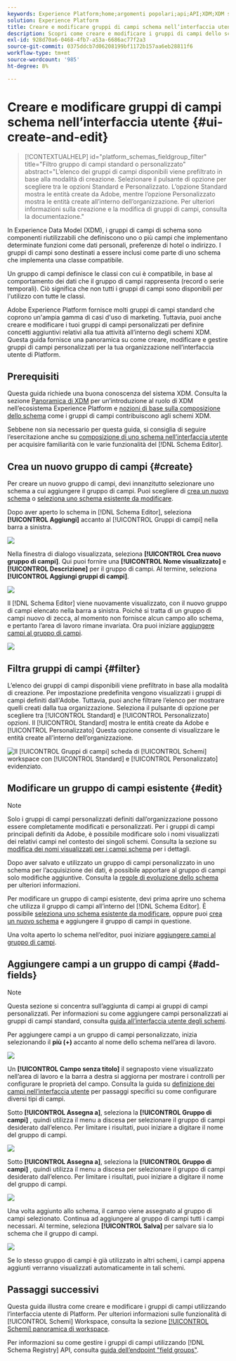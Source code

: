 ```yaml
---
keywords: Experience Platform;home;argomenti popolari;api;API;XDM;XDM system;experience data model;data model;ui;workspace;field group;field groups;
solution: Experience Platform
title: Creare e modificare gruppi di campi schema nell’interfaccia utente
description: Scopri come creare e modificare i gruppi di campi dello schema nell’interfaccia utente di Experienci Platform.
exl-id: 928d70a6-0468-4fb7-a53a-6686ac77f2a3
source-git-commit: 0375ddcb7d06208199bf1172b157aa6eb28811f6
workflow-type: tm+mt
source-wordcount: '985'
ht-degree: 8%

---
```


# Creare e modificare gruppi di campi schema nell’interfaccia utente {#ui-create-and-edit}

>[!CONTEXTUALHELP]
>id="platform_schemas_fieldgroup_filter"
>title="Filtro gruppo di campi standard o personalizzato"
>abstract="L’elenco dei gruppi di campi disponibili viene prefiltrato in base alla modalità di creazione. Selezionare il pulsante di opzione per scegliere tra le opzioni Standard e Personalizzato. L’opzione Standard mostra le entità create da Adobe, mentre l’opzione Personalizzato mostra le entità create all’interno dell’organizzazione. Per ulteriori informazioni sulla creazione e la modifica di gruppi di campi, consulta la documentazione."

In Experience Data Model (XDM), i gruppi di campi di schema sono componenti riutilizzabili che definiscono uno o più campi che implementano determinate funzioni come dati personali, preferenze di hotel o indirizzo. I gruppi di campi sono destinati a essere inclusi come parte di uno schema che implementa una classe compatibile.

Un gruppo di campi definisce le classi con cui è compatibile, in base al comportamento dei dati che il gruppo di campi rappresenta (record o serie temporali). Ciò significa che non tutti i gruppi di campi sono disponibili per l&#39;utilizzo con tutte le classi.

Adobe Experience Platform fornisce molti gruppi di campi standard che coprono un&#39;ampia gamma di casi d&#39;uso di marketing. Tuttavia, puoi anche creare e modificare i tuoi gruppi di campi personalizzati per definire concetti aggiuntivi relativi alla tua attività all’interno degli schemi XDM. Questa guida fornisce una panoramica su come creare, modificare e gestire gruppi di campi personalizzati per la tua organizzazione nell’interfaccia utente di Platform.

## Prerequisiti

Questa guida richiede una buona conoscenza del sistema XDM. Consulta la sezione [Panoramica di XDM](../../home.md) per un’introduzione al ruolo di XDM nell’ecosistema Experience Platform e [nozioni di base sulla composizione dello schema](../../schema/composition.md) come i gruppi di campi contribuiscono agli schemi XDM.

Sebbene non sia necessario per questa guida, si consiglia di seguire l’esercitazione anche su [composizione di uno schema nell’interfaccia utente](../../tutorials/create-schema-ui.md) per acquisire familiarità con le varie funzionalità del [!DNL Schema Editor].

## Crea un nuovo gruppo di campi {#create}

Per creare un nuovo gruppo di campi, devi innanzitutto selezionare uno schema a cui aggiungere il gruppo di campi. Puoi scegliere di [crea un nuovo schema](./schemas.md#create) o [seleziona uno schema esistente da modificare](./schemas.md#edit).

Dopo aver aperto lo schema in [!DNL Schema Editor], seleziona **[!UICONTROL Aggiungi]** accanto al [!UICONTROL Gruppi di campi] nella barra a sinistra.

![](../../images/ui/resources/field-groups/add-field-group.png)

Nella finestra di dialogo visualizzata, seleziona **[!UICONTROL Crea nuovo gruppo di campi]**. Qui puoi fornire una **[!UICONTROL Nome visualizzato]** e **[!UICONTROL Descrizione]** per il gruppo di campi. Al termine, seleziona **[!UICONTROL Aggiungi gruppi di campi]**.

![](../../images/ui/resources/field-groups/create-field-group.png)

Il [!DNL Schema Editor] viene nuovamente visualizzato, con il nuovo gruppo di campi elencato nella barra a sinistra. Poiché si tratta di un gruppo di campi nuovo di zecca, al momento non fornisce alcun campo allo schema, e pertanto l’area di lavoro rimane invariata. Ora puoi iniziare [aggiungere campi al gruppo di campi](#add-fields).

![](../../images/ui/resources/field-groups/field-group-added.png)

## Filtra gruppi di campi {#filter}

L’elenco dei gruppi di campi disponibili viene prefiltrato in base alla modalità di creazione. Per impostazione predefinita vengono visualizzati i gruppi di campi definiti dall&#39;Adobe. Tuttavia, puoi anche filtrare l’elenco per mostrare quelli creati dalla tua organizzazione. Seleziona il pulsante di opzione per scegliere tra [!UICONTROL Standard] e [!UICONTROL Personalizzato] opzioni. Il [!UICONTROL Standard] mostra le entità create da Adobe e [!UICONTROL Personalizzato] Questa opzione consente di visualizzare le entità create all’interno dell’organizzazione.

![Il [!UICONTROL Gruppi di campi] scheda di [!UICONTROL Schemi] workspace con [!UICONTROL Standard] e [!UICONTROL Personalizzato] evidenziato.](../../images/ui/resources/field-groups/standard-and-custom-field-groups.png)

## Modificare un gruppo di campi esistente {#edit}

>[!NOTE]
>
>Solo i gruppi di campi personalizzati definiti dall’organizzazione possono essere completamente modificati e personalizzati. Per i gruppi di campi principali definiti da Adobe, è possibile modificare solo i nomi visualizzati dei relativi campi nel contesto dei singoli schemi. Consulta la sezione su [modifica dei nomi visualizzati per i campi schema](./schemas.md#display-names) per i dettagli.
>
>Dopo aver salvato e utilizzato un gruppo di campi personalizzato in uno schema per l’acquisizione dei dati, è possibile apportare al gruppo di campi solo modifiche aggiuntive. Consulta la [regole di evoluzione dello schema](../../schema/composition.md#evolution) per ulteriori informazioni.

Per modificare un gruppo di campi esistente, devi prima aprire uno schema che utilizza il gruppo di campi all’interno del [!DNL Schema Editor]. È possibile [seleziona uno schema esistente da modificare](./schemas.md#edit), oppure puoi [crea un nuovo schema](./schemas.md#create) e aggiungere il gruppo di campi in questione.

Una volta aperto lo schema nell’editor, puoi iniziare [aggiungere campi al gruppo di campi](#add-fields).

## Aggiungere campi a un gruppo di campi {#add-fields}

>[!NOTE]
>
>Questa sezione si concentra sull’aggiunta di campi ai gruppi di campi personalizzati. Per informazioni su come aggiungere campi personalizzati ai gruppi di campi standard, consulta [guida all’interfaccia utente degli schemi](./schemas.md#custom-fields-for-standard-groups).

Per aggiungere campi a un gruppo di campi personalizzato, inizia selezionando il **più (+)** accanto al nome dello schema nell’area di lavoro.

![](../../images/ui/resources/field-groups/add-field.png)

Un **[!UICONTROL Campo senza titolo]** il segnaposto viene visualizzato nell’area di lavoro e la barra a destra si aggiorna per mostrare i controlli per configurare le proprietà del campo. Consulta la guida su [definizione dei campi nell’interfaccia utente](../fields/overview.md#define) per passaggi specifici su come configurare diversi tipi di campi.

Sotto **[!UICONTROL Assegna a]**, seleziona la **[!UICONTROL Gruppo di campi]** , quindi utilizza il menu a discesa per selezionare il gruppo di campi desiderato dall’elenco. Per limitare i risultati, puoi iniziare a digitare il nome del gruppo di campi.

![](../../images/ui/resources/field-groups/select-field-group.png)

Sotto **[!UICONTROL Assegna a]**, seleziona la **[!UICONTROL Gruppo di campi]** , quindi utilizza il menu a discesa per selezionare il gruppo di campi desiderato dall’elenco. Per limitare i risultati, puoi iniziare a digitare il nome del gruppo di campi.

![](../../images/ui/resources/field-groups/select-field-group.png)

Una volta aggiunto allo schema, il campo viene assegnato al gruppo di campi selezionato. Continua ad aggiungere al gruppo di campi tutti i campi necessari. Al termine, seleziona **[!UICONTROL Salva]** per salvare sia lo schema che il gruppo di campi.

![](../../images/ui/resources/field-groups/complete-field-group.png)

Se lo stesso gruppo di campi è già utilizzato in altri schemi, i campi appena aggiunti verranno visualizzati automaticamente in tali schemi.

## Passaggi successivi

Questa guida illustra come creare e modificare i gruppi di campi utilizzando l’interfaccia utente di Platform. Per ulteriori informazioni sulle funzionalità di [!UICONTROL Schemi] Workspace, consulta la sezione [[!UICONTROL Schemi] panoramica di workspace](../overview.md).

Per informazioni su come gestire i gruppi di campi utilizzando [!DNL Schema Registry] API, consulta [guida dell’endpoint &quot;field groups&quot;](../../api/field-groups.md).
